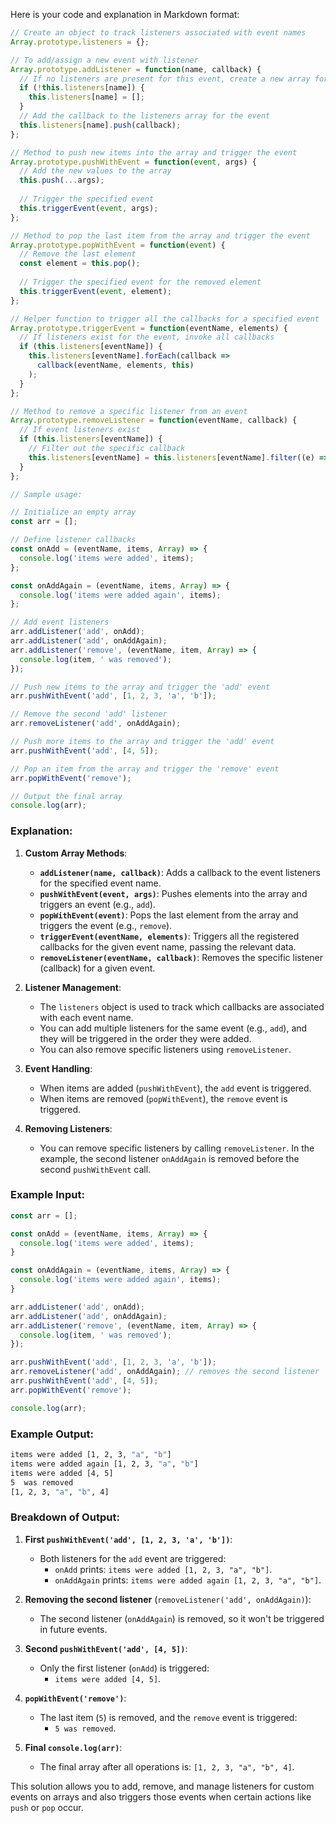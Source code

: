 Here is your code and explanation in Markdown format:

```javascript
// Create an object to track listeners associated with event names
Array.prototype.listeners = {};

// To add/assign a new event with listener
Array.prototype.addListener = function(name, callback) {
  // If no listeners are present for this event, create a new array for listeners
  if (!this.listeners[name]) {
    this.listeners[name] = [];
  }
  // Add the callback to the listeners array for the event
  this.listeners[name].push(callback);
};

// Method to push new items into the array and trigger the event
Array.prototype.pushWithEvent = function(event, args) {
  // Add the new values to the array
  this.push(...args);
  
  // Trigger the specified event
  this.triggerEvent(event, args);
};

// Method to pop the last item from the array and trigger the event
Array.prototype.popWithEvent = function(event) {
  // Remove the last element
  const element = this.pop();
  
  // Trigger the specified event for the removed element
  this.triggerEvent(event, element);
};

// Helper function to trigger all the callbacks for a specified event
Array.prototype.triggerEvent = function(eventName, elements) {
  // If listeners exist for the event, invoke all callbacks
  if (this.listeners[eventName]) {
    this.listeners[eventName].forEach(callback =>
      callback(eventName, elements, this)
    );
  }
};

// Method to remove a specific listener from an event
Array.prototype.removeListener = function(eventName, callback) {
  // If event listeners exist
  if (this.listeners[eventName]) {
    // Filter out the specific callback
    this.listeners[eventName] = this.listeners[eventName].filter((e) => e !== callback);
  }
};

// Sample usage:

// Initialize an empty array
const arr = [];

// Define listener callbacks
const onAdd = (eventName, items, Array) => {
  console.log('items were added', items);
};

const onAddAgain = (eventName, items, Array) => {
  console.log('items were added again', items);
};

// Add event listeners
arr.addListener('add', onAdd);
arr.addListener('add', onAddAgain);
arr.addListener('remove', (eventName, item, Array) => {
  console.log(item, ' was removed');
});

// Push new items to the array and trigger the 'add' event
arr.pushWithEvent('add', [1, 2, 3, 'a', 'b']);

// Remove the second 'add' listener
arr.removeListener('add', onAddAgain);

// Push more items to the array and trigger the 'add' event
arr.pushWithEvent('add', [4, 5]);

// Pop an item from the array and trigger the 'remove' event
arr.popWithEvent('remove');

// Output the final array
console.log(arr);
```

### Explanation:

1. **Custom Array Methods**:
    - **`addListener(name, callback)`**: Adds a callback to the event listeners for the specified event name.
    - **`pushWithEvent(event, args)`**: Pushes elements into the array and triggers an event (e.g., `add`).
    - **`popWithEvent(event)`**: Pops the last element from the array and triggers the event (e.g., `remove`).
    - **`triggerEvent(eventName, elements)`**: Triggers all the registered callbacks for the given event name, passing the relevant data.
    - **`removeListener(eventName, callback)`**: Removes the specific listener (callback) for a given event.

2. **Listener Management**:
    - The `listeners` object is used to track which callbacks are associated with each event name.
    - You can add multiple listeners for the same event (e.g., `add`), and they will be triggered in the order they were added.
    - You can also remove specific listeners using `removeListener`.

3. **Event Handling**:
    - When items are added (`pushWithEvent`), the `add` event is triggered.
    - When items are removed (`popWithEvent`), the `remove` event is triggered.

4. **Removing Listeners**:
    - You can remove specific listeners by calling `removeListener`. In the example, the second listener `onAddAgain` is removed before the second `pushWithEvent` call.

### Example Input:

```javascript
const arr = [];

const onAdd = (eventName, items, Array) => {
  console.log('items were added', items);
}

const onAddAgain = (eventName, items, Array) => {
  console.log('items were added again', items);
}

arr.addListener('add', onAdd);
arr.addListener('add', onAddAgain);
arr.addListener('remove', (eventName, item, Array) => {
  console.log(item, ' was removed');
});

arr.pushWithEvent('add', [1, 2, 3, 'a', 'b']);
arr.removeListener('add', onAddAgain); // removes the second listener
arr.pushWithEvent('add', [4, 5]);
arr.popWithEvent('remove');

console.log(arr);
```

### Example Output:

```bash
items were added [1, 2, 3, "a", "b"]
items were added again [1, 2, 3, "a", "b"]
items were added [4, 5]
5  was removed
[1, 2, 3, "a", "b", 4]
```

### Breakdown of Output:

1. **First `pushWithEvent('add', [1, 2, 3, 'a', 'b'])`**:
    - Both listeners for the `add` event are triggered:
      - `onAdd` prints: `items were added [1, 2, 3, "a", "b"]`.
      - `onAddAgain` prints: `items were added again [1, 2, 3, "a", "b"]`.

2. **Removing the second listener** (`removeListener('add', onAddAgain)`):
    - The second listener (`onAddAgain`) is removed, so it won't be triggered in future events.

3. **Second `pushWithEvent('add', [4, 5])`**:
    - Only the first listener (`onAdd`) is triggered:
      - `items were added [4, 5]`.

4. **`popWithEvent('remove')`**:
    - The last item (`5`) is removed, and the `remove` event is triggered:
      - `5 was removed`.

5. **Final `console.log(arr)`**:
    - The final array after all operations is: `[1, 2, 3, "a", "b", 4]`.

This solution allows you to add, remove, and manage listeners for custom events on arrays and also triggers those events when certain actions like `push` or `pop` occur.